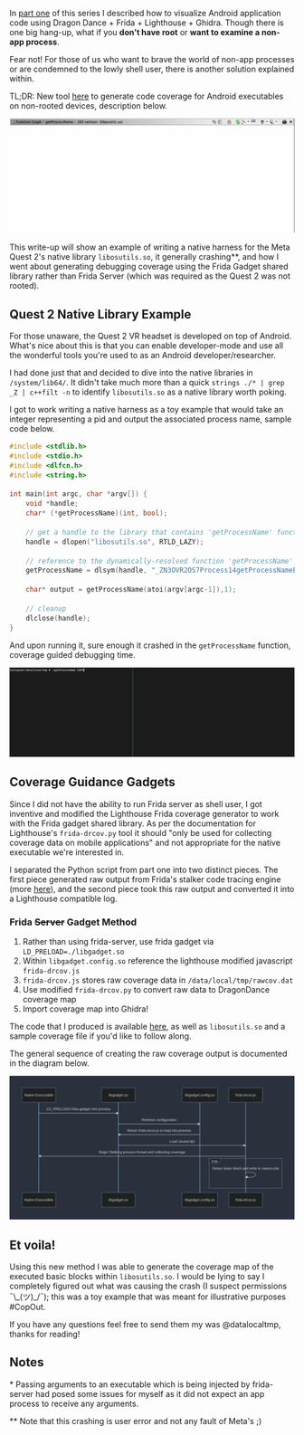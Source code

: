 In [part one](https://datalocaltmp.github.io/visualizing-android-code-coverage-pt-1.html) of this series I described how to visualize Android application code using Dragon Dance + Frida + Lighthouse + Ghidra. Though there is one big hang-up, what if you **don't have root** or **want to examine a non-app process**. 

Fear not! For those of us who want to brave the world of non-app processes or are condemned to the lowly shell user, there is another solution explained within.

TL;DR: New tool [here](https://github.com/datalocaltmp/frida-cov) to generate code coverage for Android executables on non-rooted devices, description below.

![coverage_path](https://raw.githubusercontent.com/datalocaltmp/datalocaltmp.github.io/main/_posts/coverage_path.webp)

This write-up will show an example of writing a native harness for the Meta Quest 2's native library `libosutils.so`, it generally crashing**, and how I went about generating debugging coverage using the Frida Gadget shared library rather than Frida Server (which was required as the Quest 2 was not rooted).

## Quest 2 Native Library Example

For those unaware, the Quest 2 VR headset is developed on top of Android. What's nice about this is that you can enable developer-mode and use all the wonderful tools you're used to as an Android developer/researcher.

I had done just that and decided to dive into the native libraries in `/system/lib64/`. It didn't take much more than a quick `strings ./* | grep _Z | c++filt -n` to identify `libosutils.so` as a native library worth poking.

I got to work writing a native harness as a toy example that would take an integer representing a pid and output the associated process name, sample code below.

```c
#include <stdlib.h>
#include <stdio.h>
#include <dlfcn.h>
#include <string.h>
 
int main(int argc, char *argv[]) {
    void *handle;
    char* (*getProcessName)(int, bool);
 
    // get a handle to the library that contains 'getProcessName' function
    handle = dlopen("libosutils.so", RTLD_LAZY);
 
    // reference to the dynamically-resolved function 'getProcessName'
    getProcessName = dlsym(handle, "_ZN3OVR2OS7Process14getProcessNameEib");
    
    char* output = getProcessName(atoi(argv[argc-1]),1);

    // cleanup
    dlclose(handle);
}

```

And upon running it, sure enough it crashed in the `getProcessName` function, coverage guided debugging time.

![crash](https://raw.githubusercontent.com/datalocaltmp/datalocaltmp.github.io/main/_posts/oculus_crash.webp)

## Coverage Guidance Gadgets

Since I did not have the ability to run Frida server as shell user, I got inventive and modified the Lighthouse Frida coverage generator to work with the Frida gadget shared library. As per the documentation for Lighthouse's `frida-drcov.py` tool it should "only be used for collecting coverage data on mobile applications" and not appropriate for the native executable we're interested in.

I separated the Python script from part one into two distinct pieces. The first piece generated raw output from Frida's stalker code tracing engine (more [here](https://frida.re/docs/stalker/)), and the second piece took this raw output and converted it into a Lighthouse compatible log.

### Frida ~~Server~~ Gadget Method

1) Rather than using frida-server, use frida gadget via `LD_PRELOAD=./libgadget.so`
2) Within `libgadget.config.so` reference the lighthouse modified javascript `frida-drcov.js`
3) `frida-drcov.js` stores raw coverage data in `/data/local/tmp/rawcov.dat`
4) Use modified `frida-drcov.py` to convert raw data to DragonDance coverage map
5) Import coverage map into Ghidra!

The code that I produced is available [here](https://github.com/datalocaltmp/frida-cov), as well as `libosutils.so` and a sample coverage file if you'd like to follow along.

The general sequence of creating the raw coverage output is documented in the diagram below.

![sequence](https://raw.githubusercontent.com/datalocaltmp/datalocaltmp.github.io/main/_posts/sequence.png)

<!---
```mermaid
sequenceDiagram
  participant Native Executable
  participant libgadget.so
  participant libgadget.config.so
  participant frida-drcov.js
  Native Executable->>libgadget.so: LD_PRELOAD frida-gadget into process
  libgadget.so->>libgadget.config.so: Retrieve configuration
  libgadget.config.so->>libgadget.so: Return frida-drcov.js to load into process
  libgadget.so->>frida-drcov.js: Load Javascript 
  frida-drcov.js->>Native Executable: Begin Stalking process thread and collecting coverage
  loop
    frida-drcov.js->>frida-drcov.js: Detect basic block and write to rawcov.dat
  end
```
-->

## Et voila! 

Using this new method I was able to generate the coverage map of the executed basic blocks within `libosutils.so`. I would be lying to say I completely figured out what was causing the crash (I suspect permissions  ¯\\\_(ツ)_/¯); this was a toy example that was meant for illustrative purposes #CopOut.

If you have any questions feel free to send them my was @datalocaltmp, thanks for reading!

## Notes
\* Passing arguments to an executable which is being injected by frida-server had posed some issues for myself as it did not expect an app process to receive any arguments.

\*\* Note that this crashing is user error and not any fault of Meta's ;)
